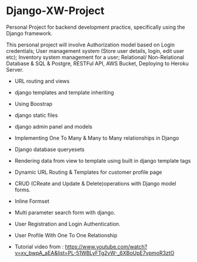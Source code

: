 # Django-XW-Project

Personal Project for backend development practice, specifically using the Django framework. 

This personal project will involve Authorization model based on Login credentials; User management system (Store user details, login, edit user etc); 
Inventory system management for a user; Relational/ Non-Relational Database & SQL & Postgre, RESTFul API, AWS Bucket, Deploying to Heroku Server.

- URL routing and views
- django templates and template inheriting
- Using Boostrap
- django static files
- django admin panel and models
- Implementing One To Many & Many to Many relationships in Django
- Django database queryesets
- Rendering data from view to template using built in django template tags
- Dynamic URL Routing & Templates for customer profile page
- CRUD (CReate and Update & Delete)operations with Django model forms.
- Inline Formset 
- Multi parameter search form with django.
- User Registration and Login Authentication. 
- User Profile With One To One Relationship


- Tutorial video from : https://www.youtube.com/watch?v=xv_bwpA_aEA&list=PL-51WBLyFTg2vW-_6XBoUpE7vpmoR3ztO